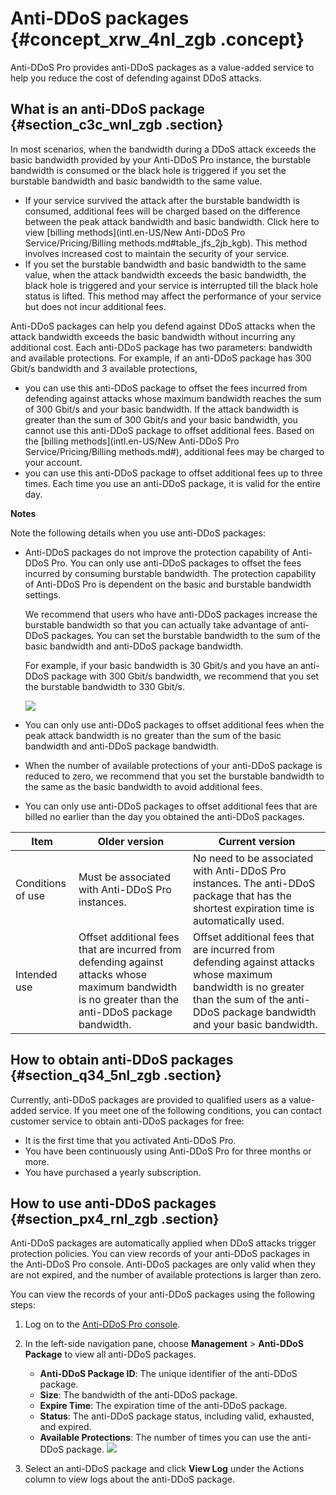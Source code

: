 # Anti-DDoS packages {#concept_xrw_4nl_zgb .concept}

Anti-DDoS Pro provides anti-DDoS packages as a value-added service to help you reduce the cost of defending against DDoS attacks.

## What is an anti-DDoS package {#section_c3c_wnl_zgb .section}

In most scenarios, when the bandwidth during a DDoS attack exceeds the basic bandwidth provided by your Anti-DDoS Pro instance, the burstable bandwidth is consumed or the black hole is triggered if you set the burstable bandwidth and basic bandwidth to the same value.

-   If your service survived the attack after the burstable bandwidth is consumed, additional fees will be charged based on the difference between the peak attack bandwidth and basic bandwidth. Click here to view [billing methods](intl.en-US/New Anti-DDoS Pro Service/Pricing/Billing methods.md#table_jfs_2jb_kgb). This method involves increased cost to maintain the security of your service.
-   If you set the burstable bandwidth and basic bandwidth to the same value, when the attack bandwidth exceeds the basic bandwidth, the black hole is triggered and your service is interrupted till the black hole status is lifted. This method may affect the performance of your service but does not incur additional fees.

Anti-DDoS packages can help you defend against DDoS attacks when the attack bandwidth exceeds the basic bandwidth without incurring any additional cost. Each anti-DDoS package has two parameters: bandwidth and available protections. For example, if an anti-DDoS package has 300 Gbit/s bandwidth and 3 available protections,

-   you can use this anti-DDoS package to offset the fees incurred from defending against attacks whose maximum bandwidth reaches the sum of 300 Gbit/s and your basic bandwidth. If the attack bandwidth is greater than the sum of 300 Gbit/s and your basic bandwidth, you cannot use this anti-DDoS package to offset additional fees. Based on the [billing methods](intl.en-US/New Anti-DDoS Pro Service/Pricing/Billing methods.md#), additional fees may be charged to your account.
-   you can use this anti-DDoS package to offset additional fees up to three times. Each time you use an anti-DDoS package, it is valid for the entire day.

**Notes**

Note the following details when you use anti-DDoS packages:

-   Anti-DDoS packages do not improve the protection capability of Anti-DDoS Pro. You can only use anti-DDoS packages to offset the fees incurred by consuming burstable bandwidth. The protection capability of Anti-DDoS Pro is dependent on the basic and burstable bandwidth settings.

    We recommend that users who have anti-DDoS packages increase the burstable bandwidth so that you can actually take advantage of anti-DDoS packages. You can set the burstable bandwidth to the sum of the basic bandwidth and anti-DDoS package bandwidth.

    For example, if your basic bandwidth is 30 Gbit/s and you have an anti-DDoS package with 300 Gbit/s bandwidth, we recommend that you set the burstable bandwidth to 330 Gbit/s.

    ![](http://static-aliyun-doc.oss-cn-hangzhou.aliyuncs.com/assets/img/134871/155411481540097_en-US.png)

-   You can only use anti-DDoS packages to offset additional fees when the peak attack bandwidth is no greater than the sum of the basic bandwidth and anti-DDoS package bandwidth.
-   When the number of available protections of your anti-DDoS package is reduced to zero, we recommend that you set the burstable bandwidth to the same as the basic bandwidth to avoid additional fees.
-   You can only use anti-DDoS packages to offset additional fees that are billed no earlier than the day you obtained the anti-DDoS packages.

|Item|Older version|Current version|
|----|-------------|---------------|
|Conditions of use|Must be associated with Anti-DDoS Pro instances.|No need to be associated with Anti-DDoS Pro instances. The anti-DDoS package that has the shortest expiration time is automatically used.|
|Intended use|Offset additional fees that are incurred from defending against attacks whose maximum bandwidth is no greater than the anti-DDoS package bandwidth.|Offset additional fees that are incurred from defending against attacks whose maximum bandwidth is no greater than the sum of the anti-DDoS package bandwidth and your basic bandwidth.|

## How to obtain anti-DDoS packages {#section_q34_5nl_zgb .section}

Currently, anti-DDoS packages are provided to qualified users as a value-added service. If you meet one of the following conditions, you can contact customer service to obtain anti-DDoS packages for free:

-   It is the first time that you activated Anti-DDoS Pro.
-   You have been continuously using Anti-DDoS Pro for three months or more.
-   You have purchased a yearly subscription.

## How to use anti-DDoS packages {#section_px4_rnl_zgb .section}

Anti-DDoS packages are automatically applied when DDoS attacks trigger protection policies. You can view records of your anti-DDoS packages in the Anti-DDoS Pro console. Anti-DDoS packages are only valid when they are not expired, and the number of available protections is larger than zero.

You can view the records of your anti-DDoS packages using the following steps:

1.  Log on to the [Anti-DDoS Pro console](https://yundunnext.console.aliyun.com/?p=ddoscoo#/report).
2.  In the left-side navigation pane, choose **Management** \> **Anti-DDoS Package** to view all anti-DDoS packages.

    -   **Anti-DDoS Package ID**: The unique identifier of the anti-DDoS package.
    -   **Size**: The bandwidth of the anti-DDoS package.
    -   **Expire Time**: The expiration time of the anti-DDoS package.
    -   **Status**: The anti-DDoS package status, including valid, exhausted, and expired.
    -   **Available Protections**: The number of times you can use the anti-DDoS package.
    ![](http://static-aliyun-doc.oss-cn-hangzhou.aliyuncs.com/assets/img/134871/155411481540098_en-US.png)

3.  Select an anti-DDoS package and click **View Log** under the Actions column to view logs about the anti-DDoS package.

